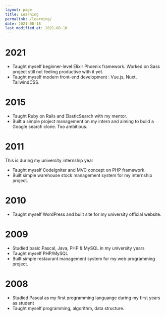 ```yaml
---
layout: page
title: Learning
permalink: /learning/
date: 2021-08-18
last_modified_at: 2021-08-18
---
```


# 2021

* Taught myself beginner-level Elixir Phoenix framework. Worked on Sass project still not feeling productive with it yet.
* Taught myself modern front-end development : Vue.js, Nuxt, TailwindCSS.

# 2015
* Taught Ruby on Rails and ElasticSearch with my mentor.
* Built a simple project management on my intern and aiming to build a Google search clone. Too ambitious.

# 2011
This is during my university internship year
* Taught myself CodeIgniter and MVC concept on PHP framework.
* Built simple warehouse stock management system for my internship project.

# 2010
* Taught myself WordPress and built site for my university official website.

# 2009
* Studied basic Pascal, Java, PHP & MySQL in my university years
* Taught myself PHP/MySQL
* Built simple restaurant management system for my web programming project.

# 2008
* Studied Pascal as my first programming languange during my first years as student
* Taught myself programming, algorithm, data structure.
